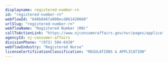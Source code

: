 ```yaml
---
displayname: registered-number-rn
id: "registered-number-rn"
webflowId: "640b8467a900ecd861420660"
urlSlug: "registered-number-rn"
webflowName: "Registered Number (RN)"
callToActionLink: "https://www.njconsumeraffairs.gov/nur/pages/applications.aspx"
agencyId: nj-consumer-affairs
divisionPhone: "(973) 504-6430"
webflowIndustry: "Registered Nurse"
licenseCertificationClassification: "REGULATIONS & APPLICATION"
---
```

